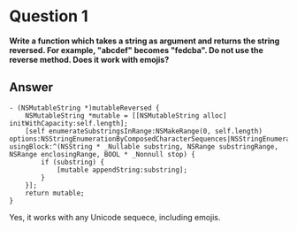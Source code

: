 #  Question 1

__Write a function which takes a string as argument and returns the string reversed. For example, "abcdef" becomes "fedcba". Do not use the reverse method. Does it work with emojis?__

## Answer
```
- (NSMutableString *)mutableReversed {
    NSMutableString *mutable = [[NSMutableString alloc] initWithCapacity:self.length];
    [self enumerateSubstringsInRange:NSMakeRange(0, self.length) options:NSStringEnumerationByComposedCharacterSequences|NSStringEnumerationReverse usingBlock:^(NSString * _Nullable substring, NSRange substringRange, NSRange enclosingRange, BOOL * _Nonnull stop) {
        if (substring) {
            [mutable appendString:substring];
        }
    }];
    return mutable;
}
```

Yes, it works with any Unicode sequece, including emojis.
